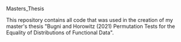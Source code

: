 Masters_Thesis

This repository contains all code that was used in the creation of my master's thesis "Bugni and Horowitz (2021) Permutation Tests for the Equality of Distributions of Functional Data".
